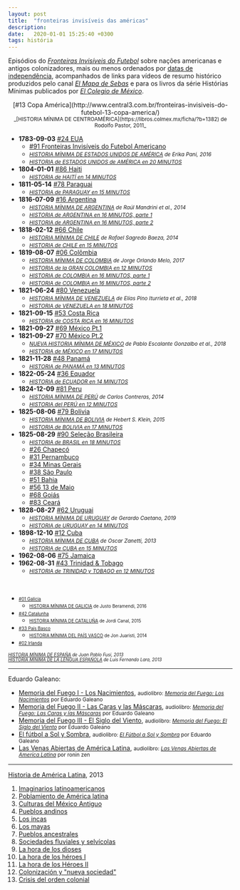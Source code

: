 ```yaml
---
layout: post
title:  "fronteiras invisíveis das américas"
description: 
date:   2020-01-01 15:25:40 +0300
tags: história
---
```


Episódios do [*Fronteiras Invisíveis do Futebol*](https://xadrezverbal.com/category/audio/podcast-fronteiras-invisiveis-do-futebol/) sobre nações americanas e antigos colonizadores, mais ou menos ordenados por [datas de independência](https://en.wikipedia.org/wiki/Decolonization_of_the_Americas#Timeline), acompanhados de links para vídeos de resumo histórico produzidos pelo canal [*El Mapa de Sebas*](https://www.youtube.com/channel/UCVbOEcs6RMxXXX3WWNtl_Fw) e para os livros da série Histórias Mínimas publicados por [*El Colegio de México*](https://libros.colmex.mx/buscador/).

<p style="text-align: center;">
[#13 Copa América](http://www.central3.com.br/fronteiras-invisiveis-do-futebol-13-copa-america/)<br/>
<small>_[HISTORIA MÍNIMA DE CENTROAMÉRICA](https://libros.colmex.mx/ficha/?b=1382) de Rodolfo Pastor, 2011_</small><br/>



</p>

+ **1783-09-03** [#24 EUA](https://www.youtube.com/watch?v=qaQIO-rWrGs)
  + [#91 Fronteiras Invisíveis do Futebol Americano](http://www.central3.com.br/fronteiras-invisiveis-do-futebol-americano-91/)
  + <small>_[HISTORIA MÍNIMA DE ESTADOS UNIDOS DE AMÉRICA](https://libros.colmex.mx/ficha/?b=1471) de Erika Pani, 2016_</small>
  + <small>_[HISTORIA de ESTADOS UNIDOS de AMÉRICA en 20 MINUTOS](https://www.youtube.com/watch?v=bDj1q4uUwmo)_</small>
+ **1804-01-01** [#86 Haiti](https://open.spotify.com/episode/127OfVzBusgaHYpaxoZ4M5?si=TUIRLf3STym96u00d7dl4A)
   + <small>_[HISTORIA de HAITÍ en 14 MINUTOS](https://www.youtube.com/watch?v=JTPXHUtk_BE)_</small>
+ **1811-05-14** [#78 Paraguai](https://open.spotify.com/episode/0PJQ0JjJkiJ9RdVo660Uuj?si=2iAtPnYdQkqpEn3UeRGbKQ)
   + <small>_[HISTORIA de PARAGUAY en 15 MINUTOS](https://www.youtube.com/watch?v=FybWKYZYhy8)_</small>
+ **1816-07-09** [#16 Argentina](https://www.youtube.com/watch?v=JLCLqPZjaCs)
   + <small>_[HISTORIA MÍNIMA DE ARGENTINA](https://libros.colmex.mx/ficha/?b=1425) de Raúl Mandrini et al., 2014_</small>
   + <small>_[HISTORIA de ARGENTINA en 16 MINUTOS, parte 1](https://www.youtube.com/watch?v=dBPwi80mOJA)_</small>
   + <small>_[HISTORIA de ARGENTINA en 16 MINUTOS, parte 2](https://www.youtube.com/watch?v=4pG-Iry_wUc)_</small>
+ **1818-02-12** [#66 Chile](https://open.spotify.com/episode/2AFnQ5UQHIL9Zurre8aGV2?si=ePHRyaJpTl6VeFhM6uC3pA)
   + <small>_[HISTORIA MÍNIMA DE CHILE](https://libros.colmex.mx/ficha/?b=1438) de Rafael Sagredo Baeza, 2014_</small>
   + <small>_[HISTORIA de CHILE en 15 MINUTOS](https://www.youtube.com/watch?v=Mr_qfopvQF8)_</small>
+ **1819-08-07** [#06 Colômbia](https://www.youtube.com/watch?v=PPrZSuHwHj8)
   + <small>_[HISTORIA MÍNIMA DE COLOMBIA](https://libros.colmex.mx/ficha/?b=2760) de Jorge Orlando Melo, 2017_</small>
   + <small>_[HISTORIA de la GRAN COLOMBIA en 12 MINUTOS](https://www.youtube.com/watch?v=F3y2BvToTtU)_</small>
   + <small>_[HISTORIA de COLOMBIA en 16 MINUTOS, parte 1](https://www.youtube.com/watch?v=iL1BA8LiMZU)_</small>
   + <small>_[HISTORIA de COLOMBIA en 16 MINUTOS, parte 2](https://www.youtube.com/watch?v=1iYxwp0J4vM)_</small>
+ **1821-06-24** [#80 Venezuela](https://open.spotify.com/episode/2mdSZNkklY5QlxMF8LEkBX?si=Xl6fKQT3RN2_usZbHTJxGA)
   + <small>_[HISTORIA MÍNIMA DE VENEZUELA](https://libros.colmex.mx/ficha/?b=2815) de Elías Pino Iturrieta et al., 2018_</small>
   + <small>_[HISTORIA de VENEZUELA en 18 MINUTOS](https://www.youtube.com/watch?v=s-uSY-sZA5M)_</small>
+ **1821-09-15** [#53 Costa Rica](https://open.spotify.com/episode/19A6o8NmO96zVzyfMMBmw2?si=t4ZkUG1ORF2mmGxusolA5A)
   + <small>_[HISTORIA de COSTA RICA en 16 MINUTOS](https://www.youtube.com/watch?v=UVQiWHKlOK0)_</small>
+ **1821-09-27** [#69 México Pt.1](https://open.spotify.com/episode/0v7hnNi5t7vuvvcAs0MmTt?si=g1uwdEl1RCGcdt2_u6-r9A)
+ **1821-09-27** [#70 México Pt.2](https://open.spotify.com/episode/5YJKpv2u8BkP6pKGT9DXNR?si=Qe4jqtwfT6Sal8fRoHNZvg)
   + <small>_[NUEVA HISTORIA MÍNIMA DE MÉXICO](https://libros.colmex.mx/ficha/?b=1298) de Pablo Escalante Gonzalbo et al., 2018_</small>
   + <small>_[HISTORIA de MÉXICO en 17 MINUTOS](https://www.youtube.com/watch?v=pdDnQsLOskg)_</small>
+ **1821-11-28** [#48 Panamá](https://open.spotify.com/episode/4ToUmwyL5sVUnh0sncJrl5?si=ydxcgehKT-6uMhYtBANtzA)
   + <small>_[HISTORIA de PANAMÁ en 13 MINUTOS](https://www.youtube.com/watch?v=XMIaxDKupkM)_</small>
+ **1822-05-24** [#36 Equador](https://open.spotify.com/episode/1Vb0olThrvkZCJ6K4yspgL?si=mMMKPp6KRbKq1gLI3fviBA)
   + <small>_[HISTORIA de ECUADOR en 14 MINUTOS](https://www.youtube.com/watch?v=MkadaSZJ8uw)_</small>
+ **1824-12-09** [#81 Peru](https://open.spotify.com/episode/0cR2dm2OMpom9grmZBY0ud?si=ziKcWAafQ2CMfkcBQv0Aog)
   + <small>_[HISTORIA MÍNIMA DE PERÚ](https://libros.colmex.mx/ficha/?b=1437) de Carlos Contreras, 2014_</small>
   + <small>_[HISTORIA del PERÚ ️en 12 MINUTOS](https://www.youtube.com/watch?v=qGJGqtGWiNs)_</small>
+ **1825-08-06** [#79 Bolívia](https://open.spotify.com/episode/67QNBnLfuMYsSRUUITbCe5?si=QS1EZZfLQ1C1BrJdf3_slw)
   + <small>_[HISTORIA MÍNIMA DE BOLIVIA](https://libros.colmex.mx/ficha/?b=1469) de Hebert S. Klein, 2015_</small>
   + <small>_[HISTORIA de BOLIVIA en 17 MINUTOS](https://www.youtube.com/watch?v=riYvWQJXdlk)_</small>
+ **1825-08-29** [#90 Seleção Brasileira](https://open.spotify.com/episode/5AfuXqm1GGnqIT2y1VfCA3?si=GGh8ZjCoTjuChFg5QQ8IxQ)
   + <small>_[HISTORIA de BRASIL en 18 MINUTOS](https://www.youtube.com/watch?v=noJksXthGHM)_</small>
   + [#26 Chapecó](http://www.central3.com.br/fronteiras-invisiveis-do-futebol-26-chapeco/)
   + [#31 Pernambuco](https://open.spotify.com/episode/7H8nbkLaMIGGrA9UwOxatP?si=CzAfR3ZGTR-vSazwJeOIMQ)
   + [#34 Minas Gerais](https://open.spotify.com/episode/5EUYZmsd6HU4doASulBHmo?si=_B9DdW9UTL2P3r2VAuH39A)
   + [#38 São Paulo](https://open.spotify.com/episode/5gG1xrTQYL3Z2Iw9xiNGHn?si=Z1b6XPwaQSeMtjil85TwpQ)
   + [#51 Bahia](https://open.spotify.com/episode/7fxc4uHItxWhut8eBlvF4i?si=-udWThHrTLWEAuDgjTxlkw)
   + [#56 13 de Maio](https://open.spotify.com/episode/0BypTWFIMPindsZrTjykJa?si=dEPsTt8HQbqu8-kApv1U6Q)
   + [#68 Goiás](https://open.spotify.com/episode/3AgF53LHD4lwKCqs0GF5cr?si=cLhOoMERSsivrEq6ObJr-w)
   + [#83 Ceará](https://open.spotify.com/episode/3g5KibSAaE7qCmfXT3IFlr?si=W8UMVETPTcy6dZ0aRq7ywg)
+ **1828-08-27** [#62 Uruguai](https://open.spotify.com/episode/2DN0kWVV9BFOLJJQlgzIyp?si=ao92SZenQBqm_ws3FrhFHw)
   + <small>_[HISTORIA MÍNIMA DE URUGUAY](https://libros.colmex.mx/ficha/?b=2877) de Gerardo Caetano, 2019_</small>
   + <small>_[HISTORIA de URUGUAY en 14 MINUTOS](https://www.youtube.com/watch?v=4iS1XVS_KAE)_</small>
+ **1898-12-10** [#12 Cuba](https://www.youtube.com/watch?v=q_EGAsVERjU)
   + <small>_[HISTORIA MÍNIMA DE CUBA](https://libros.colmex.mx/ficha/?b=1409) de Oscar Zanetti, 2013_</small>
   + <small>_[HISTORIA de CUBA en 15 MINUTOS](https://www.youtube.com/watch?v=Ss1pfMzJY_E)_</small>
+ **1962-08-06** [#75 Jamaica](https://open.spotify.com/episode/17J6bFoFns5e91qMEGFHfk?si=Ldfky91uSG6htH57JkGPVQ)
+ **1962-08-31** [#43 Trinidad & Tobago](https://open.spotify.com/episode/6RE2qrsPxJ1RgeIFW8GuMe?si=DEl_85KCTS2dvpFe4w4BIw)
   + <small>_[HISTORIA de TRINIDAD y TOBAGO en 12 MINUTOS](https://www.youtube.com/watch?v=OwwzuzzBk88)_</small>

<br/>

+ <small><small>[#01 Galícia](https://www.youtube.com/watch?v=V9McdRLbAy0)</small></small>
   + <small><small>[HISTORIA MÍNIMA DE GALICIA](https://libros.colmex.mx/ficha/?b=1486) de Justo Beramendi, 2016</small></small>
+ <small><small>[#42 Catalunha](https://open.spotify.com/episode/5v56bbikzeTHXXjifYaVMe?si=gLFsfbR0Rg6vljKDHayaLg)</small></small>
   + <small><small>[HISTORIA MÍNIMA DE CATALUÑA](https://libros.colmex.mx/ficha/?b=1465) de Jordi Canal, 2015</small></small>
+ <small><small>[#33 País Basco](https://open.spotify.com/episode/5ko4MSDYG68ryeKzHrzpiW?si=FJfAG_fORla9vPOLyoOiMA)</small></small>
   + <small><small>[HISTORIA MÍNIMA DEL PAÍS VASCO](https://libros.colmex.mx/ficha/?b=1455) de Jon Juaristi, 2014</small></small>
+ <small><small>[#02 Irlanda](https://www.youtube.com/watch?v=-xgyTunaSKo)</small></small>

<small><small>_[HISTORIA MÍNIMA DE ESPAÑA](https://libros.colmex.mx/ficha/?b=1412) de Juan Pablo Fusi, 2013_</small></small><br/>
<small><small>_[HISTORIA MÍNIMA DE LA LENGUA ESPAÑOLA](https://libros.colmex.mx/ficha/?b=1426) de Luis Fernando Lara, 2013_</small></small><br/>

- - -

Eduardo Galeano:

+ [Memoria del Fuego I - Los Nacimientos](https://lahistoriadeldiablog.wordpress.com/2009/05/24/eduardo-galeano-memorias-del-fuego-el-nacimiento-descargar-libro/), <small>audiolibro: _[Memoria del Fuego: Los Nacimientos](https://www.youtube.com/playlist?list=OLAK5uy_mTEFw6DoUV1JNPCfMyCnvtn6Zgv5c7tvk)_ por Eduardo Galeano</small>
+ [Memoria del Fuego II - Las Caras y las Máscaras](https://lahistoriadeldiablog.wordpress.com/2009/09/28/eduardo-galeano-memoria-del-fuego-ii-las-caras-y-las-mascaras-descargar-libro/), <small>audiolibro: _[Memoria del Fuego: Las Caras y las Máscaras](https://www.youtube.com/playlist?list=OLAK5uy_lhpfU0QngK61EP7CG22QgjbS4iB4Cw8DE)_ por Eduardo Galeano</small>
+ [Memoria del Fuego III - El Siglo del Viento](https://lahistoriadeldiablog.wordpress.com/2009/05/24/eduardo-galeano-memoria-del-fuego-iii-el-siglo-del-viento-descargar-libro/), <small>audiolibro: _[Memoria del Fuego: El Siglo del Viento](https://www.youtube.com/playlist?list=OLAK5uy_nlQy3CzT-I7TCOX6tZN9w1Av_dqR9j9Uw)_ por Eduardo Galeano</small>
+ [El fútbol a Sol y Sombra](https://lahistoriadeldiablog.wordpress.com/2009/07/09/eduardo-galeano-el-futbol-a-sol-y-sombra-descargar-libro/), <small>audiolibro: _[El Fútbol a Sol y Sombra](https://www.youtube.com/playlist?list=PL-PGoAn351lrlaxBIoSXvav_LeZ1lxD4E)_ por Eduardo Galeano</small>
+ [Las Venas Abiertas de América Latina](https://lahistoriadeldiablog.wordpress.com/2009/04/20/eduardo-galeano-las-venas-abiertas-de-america-latina-descargar-libro/), <small>audiolibro: _[Las Venas Abiertas de America Latina](https://www.youtube.com/watch?v=KLi4nKHltog)_ por  ronin zen</small>

- - -

[Historia de América Latina](https://www.rtve.es/alacarta/videos/historia-de-america-latina/), 2013

1. [Imaginarios latinoamericanos](https://www.rtve.es/alacarta/videos/historia-de-america-latina/historia-america-latina-imaginarios-latinoamericanos/1776147/)
2. [Poblamiento de América latina](https://www.rtve.es/alacarta/videos/historia-de-america-latina/historia-america-latina-poblamiento-america-latina/1780890/)
3. [Culturas del México Antiguo](https://www.rtve.es/alacarta/videos/historia-de-america-latina/historia-america-latina-culturas-del-mexico-antiguo/1783269/)
4. [Pueblos andinos](https://www.rtve.es/alacarta/videos/historia-de-america-latina/historia-america-latina-pueblos-andinos/1785708/)
5. [Los incas](https://www.rtve.es/alacarta/videos/historia-de-america-latina/historia-america-latina-incas/1788347/)
6. [Los mayas](https://www.rtve.es/alacarta/videos/historia-de-america-latina/historia-america-latina-mayas/1790928/)
7. [Pueblos ancestrales](https://www.rtve.es/alacarta/videos/historia-de-america-latina/historia-america-latina-pueblos-ancestrales/1794773/)
8. [Sociedades fluviales y selvícolas](https://www.rtve.es/alacarta/videos/historia-de-america-latina/historia-america-latina-sociedades-fluviales-selvicolas/1796887/)
9. [La hora de los dioses](https://www.rtve.es/alacarta/videos/historia-de-america-latina/historia-america-latina-hora-dioses/1797995/)
10. [La hora de los héroes I](https://www.rtve.es/alacarta/videos/historia-de-america-latina/historia-america-latina-hora-heroes-1/1799242/)
11. [La hora de los Héroes II](https://www.rtve.es/alacarta/videos/historia-de-america-latina/historia-america-latina-hora-heroes-ii/1801054/)
12. [Colonización y "nueva sociedad"](https://www.rtve.es/alacarta/videos/historia-de-america-latina/historia-america-latina-colonizacion-nueva-sociedad/1804551/)
13. [Crisis del orden colonial](https://www.rtve.es/alacarta/videos/historia-de-america-latina/historia-america-latina-crisis-del-orden-colonial/1806781/)